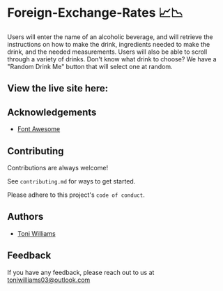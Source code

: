 # Foreign-Exchange-Rates 📈📉

Users will enter the name of an alcoholic beverage, and will retrieve the instructions on how to make the drink, ingredients needed to make the drink, and the needed measurements. Users will also be able to scroll through a variety of drinks. Don't know what drink to choose? We have a "Random Drink Me" button that will select one at random. 







## View the live site here: 


## Acknowledgements 
 
 - [Font Awesome](https://fontawesome.com/)


## Contributing

Contributions are always welcome!

See `contributing.md` for ways to get started.

Please adhere to this project's `code of conduct`.

## Authors

- [Toni Williams](https://www.github.com/toniwilliams1)

## Feedback

If you have any feedback, please reach out to us at toniwilliams03@outlook.com
